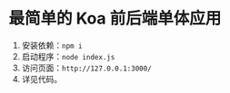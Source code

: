 # 最简单的 Koa 前后端单体应用

1. 安装依赖：`npm i`
2. 启动程序：`node index.js`
3. 访问页面：`http://127.0.0.1:3000/`
4. 详见代码。
